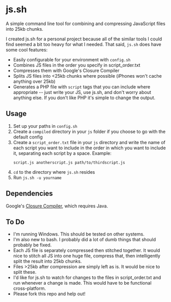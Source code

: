 js.sh
=====

A simple command line tool for combining and compressing JavaScript files into 25kb chunks.

I created js.sh for a personal project because all of the similar tools I could find seemed a bit too heavy for what I needed.  That said, `js.sh` does have some cool features:

* Easily configurable for your environment with `config.sh`
* Combines JS files in the order you specify in script_order.txt
* Compresses them with Google's Closure Compiler
* Splits JS files into <25kb chunks where possible (iPhones won't cache anything over 25kb)
* Generates a PHP file with `script` tags that you can include where appropriate -- just write your JS, use js.sh, and don't worry about anything else.  If you don't like PHP it's simple to change the output.

Usage
-----
1.  Set up your paths in `config.sh`
2.  Create a `compiled` directory in your `js` folder if you choose to go with the default config
3.  Create a `script_order.txt` file in your `js` directory and write the name of each script you want to include in the order in which you want to include it, separating each script by a space.  Example: 
    ```
    script.js anotherscript.js path/to/thirdscript.js
    ```
4.  `cd` to the directory where `js.sh` resides
5.  Run `js.sh -u yourname`

Dependencies
------------
Google's [Closure Compiler](http://dl.google.com/closure-compiler/compiler-latest.zip), which requires Java.

To Do
-----
* I'm running Windows.  This should be tested on other systems.
* I'm also new to bash.  I probably did a lot of dumb things that should probably be fixed.
* Each JS file is separately compressed then stitched together.  It would nice to stitch all JS into one huge file, compress that, then intelligently split the result into 25kb chunks.
* Files >25kb after compression are simply left as is.  It would be nice to split these.
* I'd like for js.sh to watch for changes to the files in script_order.txt and run whenever a change is made.  This would have to be functional cross-platform.
* Please fork this repo and help out!
